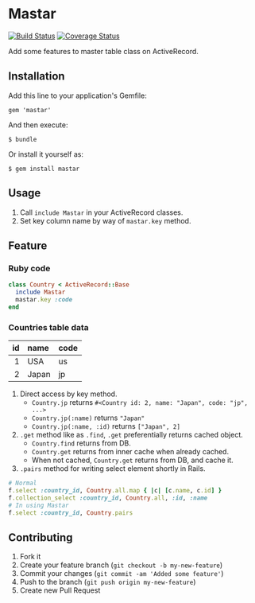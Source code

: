# Mastar

[![Build Status](https://secure.travis-ci.org/pinzolo/mastar.png)](http://travis-ci.org/pinzolo/mastar)
[![Coverage Status](https://coveralls.io/repos/pinzolo/mastar/badge.png)](https://coveralls.io/r/pinzolo/mastar)

Add some features to master table class on ActiveRecord.

## Installation

Add this line to your application's Gemfile:

    gem 'mastar'

And then execute:

    $ bundle

Or install it yourself as:

    $ gem install mastar

## Usage

1. Call `include Mastar` in your ActiveRecord classes.
2. Set key column name by way of `mastar.key` method.

## Feature

### Ruby code

```ruby
class Country < ActiveRecord::Base
  include Mastar
  mastar.key :code
end
```
### Countries table data

| id | name | code |
|---:|:-----|:-----|
|1   |USA   |us    |
|2   |Japan |jp    |

1. Direct access by key method.  
    * `Country.jp` returns `#<Country id: 2, name: "Japan", code: "jp", ...>`
    * `Country.jp(:name)` returns `"Japan"`
    * `Country.jp(:name, :id)` returns `["Japan", 2]`
2. `.get` method like as `.find`, `.get` preferentially returns cached object.
    * `Country.find` returns from DB.
    * `Country.get` returns from inner cache when already cached.
    * When not cached, `Country.get` returns from DB, and cache it.
3. `.pairs` method for writing select element shortly in Rails.
```ruby 
# Normal
f.select :country_id, Country.all.map { |c| [c.name, c.id] }
f.collection_select :country_id, Country.all, :id, :name
# In using Mastar
f.select :country_id, Country.pairs
```

## Contributing

1. Fork it
2. Create your feature branch (`git checkout -b my-new-feature`)
3. Commit your changes (`git commit -am 'Added some feature'`)
4. Push to the branch (`git push origin my-new-feature`)
5. Create new Pull Request
